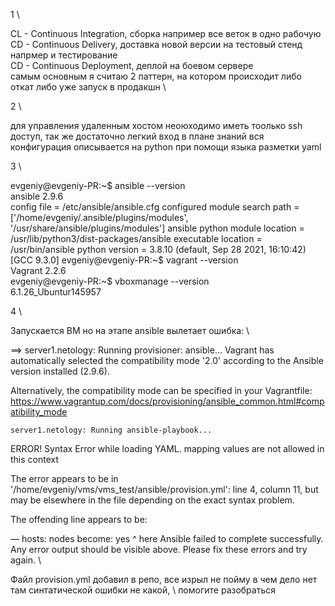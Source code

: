1 \

CL - Continuous Integration, сборка например все веток в одно рабочую \
CD - Continuous Delivery, доставка новой версии на тестовый стенд напрмер и тестирование \
CD - Continuous Deployment, деплой на боевом сервере \
самым основным я считаю 2 паттерн, на котором происходит либо откат либо уже запуск в продакшн \

2 \
   
 для управления удаленным хостом неоюходимо иметь тоолько ssh доступ, так же достаточно легкий вход в плане знаний
вся конфигурация описывается на python при помощи языка разметки yaml

3 \
   
 evgeniy@evgeniy-PR:~$ ansible --version \
    ansible 2.9.6 \
      config file = /etc/ansible/ansible.cfg
      configured module search path = ['/home/evgeniy/.ansible/plugins/modules', '/usr/share/ansible/plugins/modules']
      ansible python module location = /usr/lib/python3/dist-packages/ansible
      executable location = /usr/bin/ansible
      python version = 3.8.10 (default, Sep 28 2021, 16:10:42) [GCC 9.3.0]
    evgeniy@evgeniy-PR:~$ vagrant --version \
    Vagrant 2.2.6 \
    evgeniy@evgeniy-PR:~$ vboxmanage --version \
    6.1.26_Ubuntur145957

4 \

Запускается ВМ но на этапе ansible вылетает ошибка: \

==> server1.netology: Running provisioner: ansible...
Vagrant has automatically selected the compatibility mode '2.0'
according to the Ansible version installed (2.9.6).

Alternatively, the compatibility mode can be specified in your Vagrantfile:
https://www.vagrantup.com/docs/provisioning/ansible_common.html#compatibility_mode

    server1.netology: Running ansible-playbook...
ERROR! Syntax Error while loading YAML.
  mapping values are not allowed in this context

The error appears to be in '/home/evgeniy/vms/vms_test/ansible/provision.yml': line 4, column 11, but may
be elsewhere in the file depending on the exact syntax problem.

The offending line appears to be:

  — hosts: nodes
    become: yes
          ^ here
Ansible failed to complete successfully. Any error output should be
visible above. Please fix these errors and try again.
\

Файл provision.yml добавил в репо, все изрыл не пойму в чем дело нет там синтатической ошибки не какой, \ 
помогите разобраться

